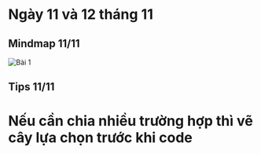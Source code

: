 # Ngày 11 và 12 tháng 11
## Mindmap 11/11
![Bài 1](https://github.com/user-attachments/assets/72ab512e-68fb-4d91-adb9-d4a44d31babe)
## Tips 11/11
# Nếu cần chia nhiều trường hợp thì vẽ cây lựa chọn trước khi code
